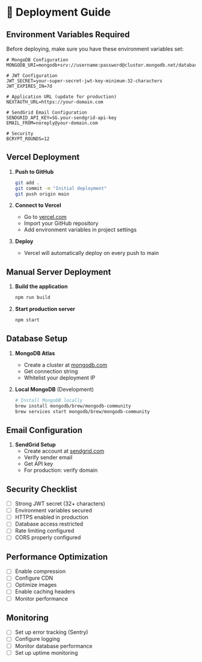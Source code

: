 # 🚀 Deployment Guide

## Environment Variables Required

Before deploying, make sure you have these environment variables set:

```env
# MongoDB Configuration
MONGODB_URI=mongodb+srv://username:password@cluster.mongodb.net/database

# JWT Configuration  
JWT_SECRET=your-super-secret-jwt-key-minimum-32-characters
JWT_EXPIRES_IN=7d

# Application URL (update for production)
NEXTAUTH_URL=https://your-domain.com

# SendGrid Email Configuration
SENDGRID_API_KEY=SG.your-sendgrid-api-key
EMAIL_FROM=noreply@your-domain.com

# Security
BCRYPT_ROUNDS=12
```

## Vercel Deployment

1. **Push to GitHub**
   ```bash
   git add .
   git commit -m "Initial deployment"
   git push origin main
   ```

2. **Connect to Vercel**
   - Go to [vercel.com](https://vercel.com)
   - Import your GitHub repository
   - Add environment variables in project settings

3. **Deploy**
   - Vercel will automatically deploy on every push to main

## Manual Server Deployment

1. **Build the application**
   ```bash
   npm run build
   ```

2. **Start production server**
   ```bash
   npm start
   ```

## Database Setup

1. **MongoDB Atlas**
   - Create a cluster at [mongodb.com](https://cloud.mongodb.com)
   - Get connection string
   - Whitelist your deployment IP

2. **Local MongoDB** (Development)
   ```bash
   # Install MongoDB locally
   brew install mongodb/brew/mongodb-community
   brew services start mongodb/brew/mongodb-community
   ```

## Email Configuration

1. **SendGrid Setup**
   - Create account at [sendgrid.com](https://sendgrid.com)
   - Verify sender email
   - Get API key
   - For production: verify domain

## Security Checklist

- [ ] Strong JWT secret (32+ characters)
- [ ] Environment variables secured
- [ ] HTTPS enabled in production
- [ ] Database access restricted
- [ ] Rate limiting configured
- [ ] CORS properly configured

## Performance Optimization

- [ ] Enable compression
- [ ] Configure CDN
- [ ] Optimize images
- [ ] Enable caching headers
- [ ] Monitor performance

## Monitoring

- [ ] Set up error tracking (Sentry)
- [ ] Configure logging
- [ ] Monitor database performance
- [ ] Set up uptime monitoring